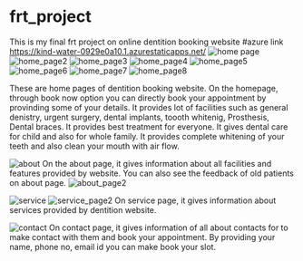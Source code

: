 # frt_project
This is my final frt project on online dentition booking website
#azure link   https://kind-water-0929e0a10.1.azurestaticapps.net/
![home page](https://user-images.githubusercontent.com/91935720/185044438-8d1d499b-9851-4b4a-9211-c2b6af2be508.png)
![home_page2](https://user-images.githubusercontent.com/91935720/185045793-0a71a78e-5063-4298-9ffa-179fe848c0ce.png)
![home_page3](https://user-images.githubusercontent.com/91935720/185045849-f225e2bb-e8ef-4bb5-a8cd-c1dc8af073b8.png)
![home_page4](https://user-images.githubusercontent.com/91935720/185045890-1340297a-f660-4261-ab7d-15222d48ddc2.png)
![home_page5](https://user-images.githubusercontent.com/91935720/185045919-a4e1d48b-a02b-441f-ac38-1786d82d6df3.png)
![home_page6](https://user-images.githubusercontent.com/91935720/185045964-33bd1c76-48b0-4d2d-b729-af23d6cfd256.png)
![home_page7](https://user-images.githubusercontent.com/91935720/185046007-80bffeef-8c8d-47d6-94d2-a0ae56c714aa.png)
![home_page8](https://user-images.githubusercontent.com/91935720/185046054-fbaaed37-b5ac-4e85-8613-c22c71c0e7f3.png)

These are home pages of dentition booking website. On the homepage, through book now option you can directly book your appointment by provinding some of your details.
It provides lot of facilities such as general denistry, urgent surgery, dental implants, toooth whitenig, Prosthesis, Dental braces. It provides best treatment for everyone. It gives dental care for child and also for whole family. It provides complete whitening of your teeth and also clean your mouth with air flow.

![about](https://user-images.githubusercontent.com/91935720/185049973-f0c7ce89-0953-478d-90db-a7ffbd66d1a6.png)
On the about page, it gives information about all facilities and features provided by website. You can also see the feedback of old patients on about page.
![about_page2](https://user-images.githubusercontent.com/91935720/185050933-d07ea262-c480-4687-b25c-5ae692d5c1aa.png)

![service](https://user-images.githubusercontent.com/91935720/185051214-46e8e1ed-7d32-46ac-9b0e-759763ff07a3.png)
![service_page2](https://user-images.githubusercontent.com/91935720/185051254-9517b40a-c2fb-46cd-85fa-24b7e6bd0305.png)
On service page, it gives information about services provided by dentition website.

![contact](https://user-images.githubusercontent.com/91935720/185051597-d5659651-45a7-434c-9422-acbf660389bf.png)
On contact page, it gives information of all about contacts for to make contact with them and book your appointment. By providing your name, phone no, email id you can make book your slot.

